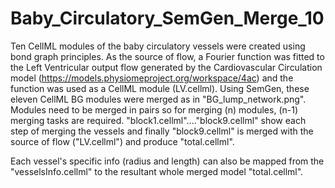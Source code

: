 # Baby_Circulatory_SemGen_Merge_10

Ten CellML modules of the baby circulatory vessels were created using bond graph principles. As the source of flow, a Fourier function was fitted to the Left Ventricular output flow generated by the Cardiovascular Circulation model (https://models.physiomeproject.org/workspace/4ac) and the function was used as a CellML module (LV.cellml).
Using SemGen, these eleven CellML BG modules were merged as in "BG_lump_network.png". Modules need to be merged in pairs so for merging (n) modules, (n-1) merging tasks are required. "block1.cellml"...."block9.cellml" show each step of merging the vessels and finally "block9.cellml" is merged with the source of flow ("LV.cellml") and produce "total.cellml".
 
 
 Each vessel's specific info (radius and length) can also be mapped from the "vesselsInfo.cellml" to the resultant whole merged model "total.cellml".
 
